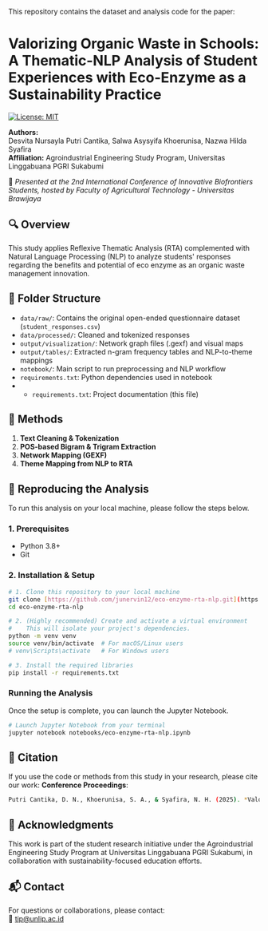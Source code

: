 This repository contains the dataset and analysis code for the paper:  
# **Valorizing Organic Waste in Schools: A Thematic-NLP Analysis of Student Experiences with Eco-Enzyme as a Sustainability Practice**

[![License: MIT](https://img.shields.io/badge/License-MIT-yellow.svg)](https://opensource.org/licenses/MIT)

**Authors:**  
Desvita Nursayla Putri Cantika, Salwa Asysyifa Khoerunisa, Nazwa Hilda Syafira  
**Affiliation:** Agroindustrial Engineering Study Program, Universitas Linggabuana PGRI Sukabumi  

📍 *Presented at the 2nd International Conference of Innovative Biofrontiers Students, hosted by Faculty of Agricultural Technology - Universitas Brawijaya*

## 🔍 Overview

This study applies Reflexive Thematic Analysis (RTA) complemented with Natural Language Processing (NLP) to analyze students' responses regarding the benefits and potential of eco enzyme as an organic waste management innovation.

## 📁 Folder Structure

- `data/raw/`: Contains the original open-ended questionnaire dataset (`student_responses.csv`)
- `data/processed/`: Cleaned and tokenized responses
- `output/visualization/`: Network graph files (.gexf) and visual maps
- `output/tables/`: Extracted n-gram frequency tables and NLP-to-theme mappings
- `notebook/`: Main script to run preprocessing and NLP workflow
- `requirements.txt`: Python dependencies used in notebook
- - `requirements.txt`: Project documentation (this file)

## 📜 Methods

1. **Text Cleaning & Tokenization**  
2. **POS-based Bigram & Trigram Extraction**  
3. **Network Mapping (GEXF)**  
4. **Theme Mapping from NLP to RTA**

## 🚀 **Reproducing the Analysis**

To run this analysis on your local machine, please follow the steps below.

### **1. Prerequisites**
* Python 3.8+
* Git

### **2. Installation & Setup**

```bash
# 1. Clone this repository to your local machine
git clone [https://github.com/junervin12/eco-enzyme-rta-nlp.git](https://github.com/junervin12/eco-enzyme-rta-nlp.git)
cd eco-enzyme-rta-nlp

# 2. (Highly recommended) Create and activate a virtual environment
#    This will isolate your project's dependencies.
python -m venv venv
source venv/bin/activate  # For macOS/Linux users
# venv\Scripts\activate   # For Windows users

# 3. Install the required libraries
pip install -r requirements.txt
```

### **Running the Analysis**
Once the setup is complete, you can launch the Jupyter Notebook.

```bash
# Launch Jupyter Notebook from your terminal
jupyter notebook notebooks/eco-enzyme-rta-nlp.ipynb
```

## 📄 **Citation**

If you use the code or methods from this study in your research, please cite our work:
**Conference Proceedings**:

```bash
Putri Cantika, D. N., Khoerunisa, S. A., & Syafira, N. H. (2025). *Valorizing Organic Waste in Schools: A Thematic-NLP Analysis of Student Experiences with Eco-Enzyme as a Sustainability Practice*. In Proceedings of the 2nd International Conference of Innovative Biofrontiers Students. Universitas Brawijaya, Malang, Indonesia.
```

## 🤝 Acknowledgments

This work is part of the student research initiative under the Agroindustrial Engineering Study Program at Universitas Linggabuana PGRI Sukabumi, in collaboration with sustainability-focused education efforts.

## 📬 Contact

For questions or collaborations, please contact:  
📧 tip@unlip.ac.id



